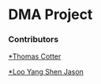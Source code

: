 # DMA Project

### Contributors

[*Thomas Cotter](https://www.tomcotter.uk/)

[*Loo Yang Shen Jason](mailto:jason18501@gmail.com)
